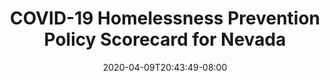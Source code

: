 ---
title: "COVID-19 Homelessness Prevention Policy Scorecard for Nevada"
date: 2020-04-09T20:43:49-08:00
layout: single
type: covid-policy-rankings
state_abbrev: nv # use state abbreviation.
state_title: Nevada
photoCredit:
hasSubnav: true
socialDescription: COVID-19 Homelessness Prevention Policy Scorecard for Nevada
description: See how Nevada ranks in our nationwide scorecard of homelessness prevention policies in response to COVID-19.
url: /covid-policy-rankings/nv
aliases:
    - /covid-policy-rankings/nv
    - /covid-policy-rankings/nevada
    - /es/covid-policy-rankings/nv
    - /es/covid-policy-rankings/nevada
---